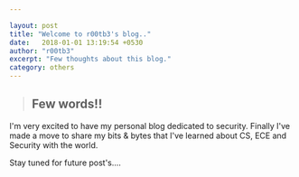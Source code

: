 ```yaml
---

layout:	post
title: "Welcome to r00tb3's blog.."
date:   2018-01-01 13:19:54 +0530
author: "r00tb3"
excerpt: "Few thoughts about this blog."
category: others
---
```


> ## Few words!!

I'm very excited to have my personal blog dedicated to security. Finally I've made a move to share my bits & bytes that I've learned about CS, ECE and Security with the world.

Stay tuned for future post's.... 